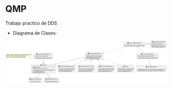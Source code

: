 # QMP
Trabajo practico de DDS

- Diagrama de Clases:

![alt text](https://github.com/Grupo-ddjs/QMP/blob/iteracion6/DiagramaDeClases.png?raw=true)

